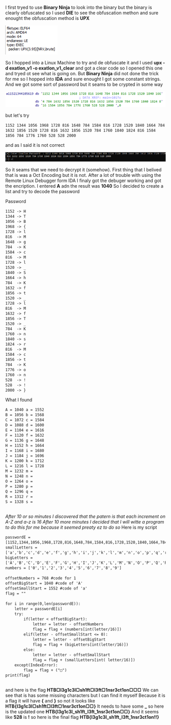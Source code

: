 I first tryed to use **Binary Ninja** to look into the binary but the binary is clearly obfuscated so I used **DIE** to see the obfuscation methon and sure enought the obfuscation method is **UPX** 

![img](https://raw.githubusercontent.com/L1ghtDream/hackthebox/master/exatlon/images/1.png?raw=true)

So I hopped into a Linux Machine to try and de obfuscate it and I used **upx -d exatlon_v1 -o exatlon_v1_clear** and got a clear code so I opened this one and tryed ot see what is going on.
But **Binary Ninja** did not done the trick for me so I hopped into **IDA** and sure enought I got some constant strings. 
And we got some sort of password but it seams to be crypted in some way

![img](https://raw.githubusercontent.com/L1ghtDream/hackthebox/master/exatlon/images/2.png?raw=true)

but let's try 

```
1152 1344 1056 1968 1728 816 1648 784 1584 816 1728 1520 1840 1664 784 1632 1856 1520 1728 816 1632 1856 1520 784 1760 1840 1824 816 1584 1856 784 1776 1760 528 528 2000
```

and as I said it is not correct 

![img](https://raw.githubusercontent.com/L1ghtDream/hackthebox/master/exatlon/images/3.png?raw=true)

So it seams that we need to decrypt it (somehow).
First thing that I belived that is was a Oct Encoding but it is not. After a lot of trouble with using the Remote Linux Debugger form IDA I finaly got the debuger working and got the encription. 
I entered **A** adn the result was **1040**
So I decided to create a list and try to decode the password

Password
```
1152 -> H
1344 -> T
1056 -> B
1968 -> {
1728 -> l
816  -> M
1648 -> g
784  -> K
1584 -> c  
816  -> M
1728 -> l 
1520 -> _
1840 -> S 
1664 -> h 
784  -> K
1632 -> f
1856 -> t 
1520 -> _ 
1728 -> l 
816  -> M
1632 -> f
1856 -> T
1520 -> _ 
784  -> K
1760 -> n
1840 -> s
1824 -> r
816  -> M
1584 -> c
1856 -> t 
784  -> K
1776 -> o 
1760 -> n
528  -> !
528  -> !
2000 -> }
```

What I found
```
A = 1040 a = 1552
B = 1056 b = 1568
C = 1072 c = 1584
D = 1088 d = 1600
E = 1104 e = 1616
F = 1120 f = 1632
G = 1136 g = 1648
H = 1152 h = 1664
I = 1168 i = 1680
J = 1184 j = 1696
K = 1200 k = 1712
L = 1216 l = 1728
M = 1232 m = 
N = 1248 n =
O = 1264 o = 
P = 1280 p = 
Q = 1296 q = 
R = 1312 r = 
S = 1328 s = 


```

*After 10 or so minutes I discovered that the patern is that each increment on A-Z and a-z is 16*
*After 10 more minutes I decided that I will witte a program to do this for me because it seemed preaty ez to do so*
Here is my script
```
passwordE = [1152,1344,1056,1968,1728,816,1648,784,1584,816,1728,1520,1840,1664,784,1632,1856,1520,1728,816,1632,1856,1520,784,1760,1840,1824,816,1584,1856,784,1776,1760,528,528,2000]
smallLetters = ['a','b','c','d','e','f','g','h','i','j','k','l','m','n','o','p','q','r','s','t','u','v','w','x','y','z']
bigLetters = ['A','B','C','D','E','F','G','H','I','J','K','L','M','N','O','P','Q','R','S','T','U','V','W','X','Y','Z']
numbers = ['0','1','2','3','4','5','6','7','8','9']

offsetNumbers = 768 #code for 1
offsetBigStart = 1040 #code of 'A'
offsetSmallStart = 1552 #code of 'a'
flag = ""

for i in range(0,len(passwordE)):
    letter = passwordE[i]
    try:
        if(letter < offsetBigStart):
            letter = letter - offsetNumbers
            flag = flag + (numbers[int(letter/16)])
        elif(letter - offsetSmallStart <= 0):
            letter = letter - offsetBigStart
            flag = flag + (bigLetters[int(letter/16)])
        else:
            letter = letter - offsetSmallStart
            flag = flag + (smallLetters[int( letter/16)])
    except(IndexError):
        flag = flag + ("▢")
print(flag)


```

and here is the flag **HTB▢l3g1c3l▢sh1ft▢l3ft▢1nsr3ct1on▢▢▢**
We can see that is has some missing characters but I can find it myself
Because it is a flag it will have **{** and **}** so not it looks like **HTB{l3g1c3l▢sh1ft▢l3ft▢1nsr3ct1on▢▢}**
It needs to have some **_** so here is the updated one **HTB{l3g1c3l_sh1ft_l3ft_1nsr3ct1on▢▢}**
And it seems like **528** is **!** so here is the final flag **HTB{l3g1c3l_sh1ft_l3ft_1nsr3ct1on!!}**












